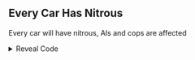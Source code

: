 ## Every Car Has Nitrous

Every car will have nitrous, AIs and cops are affected

<details>
<summary>Reveal Code</summary>

```powerpc
04333E94 38000001
```
</details>